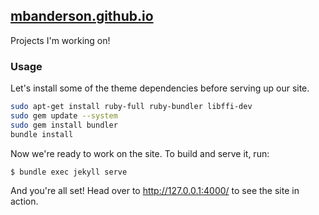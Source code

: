 ## <a href="https://mbanderson.github.io">mbanderson.github.io</a>
Projects I'm working on! 

### Usage
Let's install some of the theme dependencies before serving up our site.
```bash
sudo apt-get install ruby-full ruby-bundler libffi-dev
sudo gem update --system
sudo gem install bundler
bundle install
```

Now we're ready to work on the site. To build and serve it, run:
```bash
$ bundle exec jekyll serve
```

And you're all set! Head over to http://127.0.0.1:4000/ to see the site in action.

